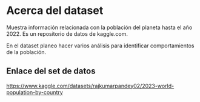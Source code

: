 # Acerca del dataset

Muestra información relacionada con la población del planeta hasta el año 2022. Es un repositorio de datos de kaggle.com. 

En el dataset planeo hacer varios análisis para identificar comportamientos de la población.

## Enlace del set de datos

https://www.kaggle.com/datasets/rajkumarpandey02/2023-world-population-by-country

